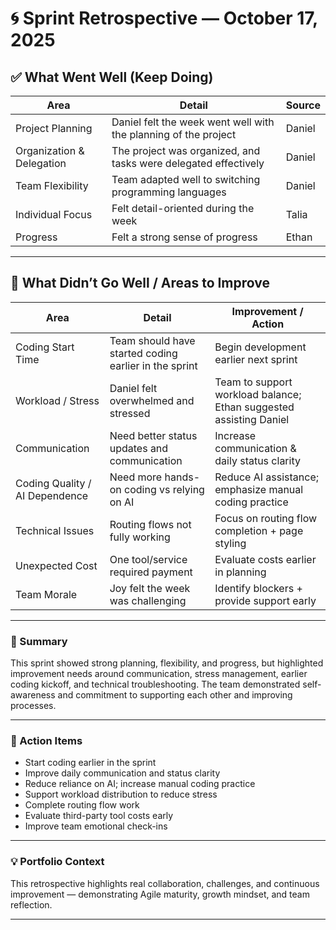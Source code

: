 # 🌀 Sprint Retrospective — October 17, 2025

## ✅ What Went Well (Keep Doing)

| Area | Detail | Source |
|------|--------|--------|
| Project Planning | Daniel felt the week went well with the planning of the project | Daniel |
| Organization & Delegation | The project was organized, and tasks were delegated effectively | Daniel |
| Team Flexibility | Team adapted well to switching programming languages | Daniel |
| Individual Focus | Felt detail-oriented during the week | Talia |
| Progress | Felt a strong sense of progress | Ethan |

---

## 🛑 What Didn’t Go Well / Areas to Improve

| Area | Detail | Improvement / Action |
|------|--------|----------------------|
| Coding Start Time | Team should have started coding earlier in the sprint | Begin development earlier next sprint |
| Workload / Stress | Daniel felt overwhelmed and stressed | Team to support workload balance; Ethan suggested assisting Daniel |
| Communication | Need better status updates and communication | Increase communication & daily status clarity |
| Coding Quality / AI Dependence | Need more hands-on coding vs relying on AI | Reduce AI assistance; emphasize manual coding practice |
| Technical Issues | Routing flows not fully working | Focus on routing flow completion + page styling |
| Unexpected Cost | One tool/service required payment | Evaluate costs earlier in planning |
| Team Morale | Joy felt the week was challenging | Identify blockers + provide support early |

---

### 📌 Summary
This sprint showed strong planning, flexibility, and progress, but highlighted improvement needs around communication, stress management, earlier coding kickoff, and technical troubleshooting. The team demonstrated self-awareness and commitment to supporting each other and improving processes.

---

### 🎯 Action Items

- Start coding earlier in the sprint
- Improve daily communication and status clarity
- Reduce reliance on AI; increase manual coding practice
- Support workload distribution to reduce stress
- Complete routing flow work
- Evaluate third-party tool costs early
- Improve team emotional check-ins

---

### 💡 Portfolio Context
This retrospective highlights real collaboration, challenges, and continuous improvement — demonstrating Agile maturity, growth mindset, and team reflection.

---
